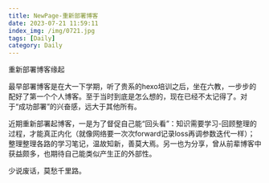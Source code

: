 ```yaml
---
title: NewPage-重新部署博客
date: 2023-07-21 11:59:11
index_img: /img/0721.jpg
tags: [Daily]
category: Daily
---
```

重新部署博客缘起
<!-- more -->
最早部署博客是在大一下学期，听了贵系的hexo培训之后，坐在六教，一步步的配好了第一个个人博客。至于当时到底是怎么想的，现在已经不太记得了。对于“成功部署”的兴奋感，远大于其他所有。

近期重新部署起博客，一是为了督促自己能“回头看”：知识需要学习-回顾整理的过程，才能真正内化（就像网络要一次次forward记录loss再调参数迭代一样）；整理整理各路的学习笔记，温故知新，善莫大焉。另一也为分享，曾从前辈博客中获益颇多，也期待自己能类似产生正的外部性。

少说废话，莫愁千里路。